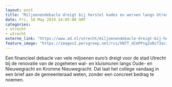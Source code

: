 ```yaml
---
layout: post
title: "Miljoenendebacle dreigt bij herstel kades en werven langs Utrechtse grachten"
date: Fri, 10 May 2019 14:05:00 GMT
categories: 
- utrecht 
- utrecht 
externe_link: "https://www.ad.nl/utrecht/miljoenendebacle-dreigt-bij-herstel-kades-en-werven-langs-utrechtse-grachten~a12b9bef/"
feature_image: "https://images2.persgroep.net/rcs/hN7T_dCmPPsg2oBz73acj_MsLgI/diocontent/108370557/_fitwidth/400/?appId=21791a8992982cd8da851550a453bd7f&quality=0.7"
---
```


Een financieel debacle van vele miljoenen euro’s dreigt voor de stad Utrecht bij de renovatie van de zogeheten wal- en kluismuren langs Oude- en Nieuwegracht en Kromme Nieuwegracht. Dat laat het college vandaag in een brief aan de gemeenteraad weten, zonder een concreet bedrag te noemen.
